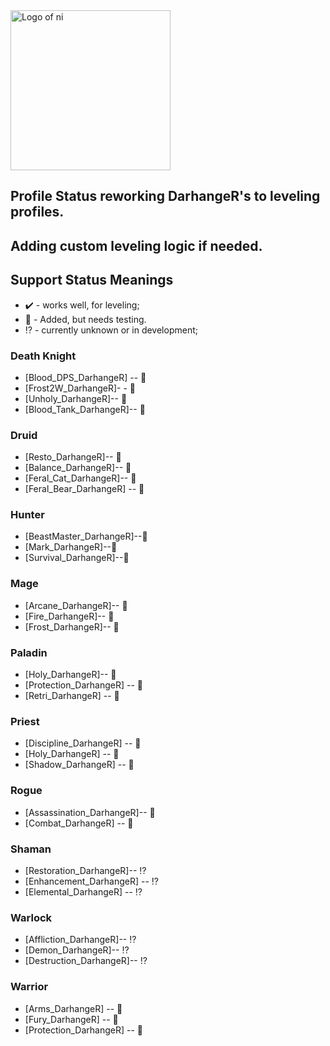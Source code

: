 <img src="https://nhub.app/_media/logo.png" alt="Logo of ni" width="256"/>

## Profile Status reworking DarhangeR's to leveling profiles. 
## Adding custom leveling logic if needed.

## Support Status Meanings 
* ✔️ - works well, for leveling;
* 👷 - Added, but needs testing.
* ⁉️ - currently unknown or in development;

### Death Knight
* [Blood_DPS_DarhangeR] -- 👷
* [Frost2W_DarhangeR]- - 👷
* [Unholy_DarhangeR]-- 👷
* [Blood_Tank_DarhangeR]-- 👷

### Druid
* [Resto_DarhangeR]-- 👷
* [Balance_DarhangeR]-- 👷
* [Feral_Cat_DarhangeR]-- 👷
* [Feral_Bear_DarhangeR] -- 👷

### Hunter
* [BeastMaster_DarhangeR]--👷
* [Mark_DarhangeR]--👷
* [Survival_DarhangeR]--👷

### Mage
* [Arcane_DarhangeR]-- 👷
* [Fire_DarhangeR]-- 👷
* [Frost_DarhangeR]-- 👷

### Paladin
* [Holy_DarhangeR]-- 👷
* [Protection_DarhangeR] -- 👷
* [Retri_DarhangeR] -- 👷

### Priest
* [Discipline_DarhangeR] -- 👷
* [Holy_DarhangeR] -- 👷
* [Shadow_DarhangeR] -- 👷

### Rogue
* [Assassination_DarhangeR]-- 👷
* [Combat_DarhangeR] -- 👷

### Shaman
* [Restoration_DarhangeR]-- ⁉️
* [Enhancement_DarhangeR] -- ⁉️
* [Elemental_DarhangeR] -- ⁉️

### Warlock
* [Affliction_DarhangeR]-- ⁉️
* [Demon_DarhangeR]-- ⁉️
* [Destruction_DarhangeR]-- ⁉️

### Warrior
* [Arms_DarhangeR] -- 👷
* [Fury_DarhangeR] -- 👷
* [Protection_DarhangeR] -- 👷
